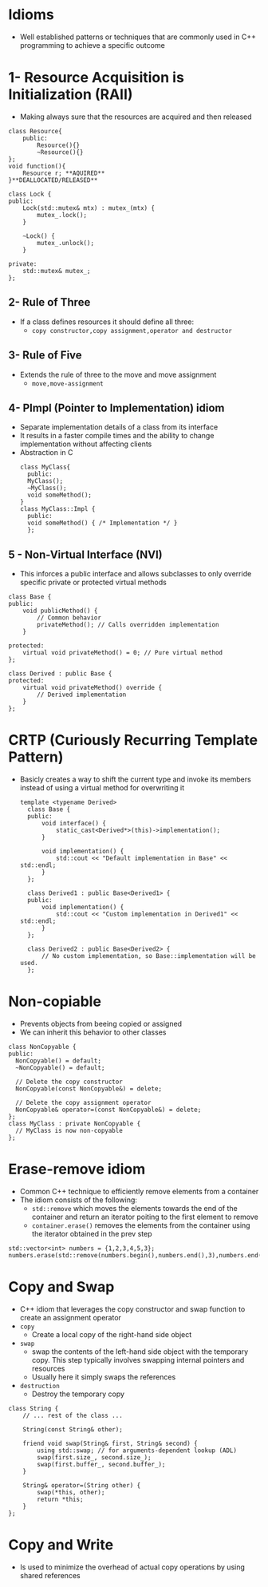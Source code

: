 # Idioms
- Well established patterns or techniques that are commonly used in C++ programming to achieve a specific outcome
# 1- Resource Acquisition is Initialization (RAII)
- Making always sure that the resources are acquired and then released
```
class Resource{
    public:
        Resource(){}
        ~Resource(){}
};
void function(){
    Resource r; **AQUIRED**
}**DEALLOCATED/RELEASED**
```
```
class Lock {
public:
    Lock(std::mutex& mtx) : mutex_(mtx) {
        mutex_.lock();
    }

    ~Lock() {
        mutex_.unlock();
    }

private:
    std::mutex& mutex_;
};
```
## 2- Rule of Three
- If a class defines resources it should define all three:
  - `copy constructor,copy assignment,operator and destructor`
## 3- Rule of Five
- Extends the rule of three to the move and move assignment
  - `move,move-assignment`
## 4- PImpl (Pointer to Implementation) idiom
- Separate implementation details of a class from its interface
- It results in a faster compile times and the ability to change implementation without affecting clients
- Abstraction in C
  ```
  class MyClass{
    public:
    MyClass();
    ~MyClass();
    void someMethod();
  }
  class MyClass::Impl {
    public:
    void someMethod() { /* Implementation */ }
    };
  ```
## 5 - Non-Virtual Interface (NVI)
- This inforces a public interface and allows subclasses to only override specific private or protected virtual methods
```
class Base {
public:
    void publicMethod() {
        // Common behavior
        privateMethod(); // Calls overridden implementation
    }

protected:
    virtual void privateMethod() = 0; // Pure virtual method
};

class Derived : public Base {
protected:
    virtual void privateMethod() override {
        // Derived implementation
    }
};
```
# CRTP (Curiously Recurring Template Pattern)
- Basicly creates a way to shift the current type and invoke its members instead of using a virtual method for overwriting it
  ```
  template <typename Derived>
    class Base {
    public:
        void interface() {
            static_cast<Derived*>(this)->implementation();
        }

        void implementation() {
            std::cout << "Default implementation in Base" << std::endl;
        }
    };

    class Derived1 : public Base<Derived1> {
    public:
        void implementation() {
            std::cout << "Custom implementation in Derived1" << std::endl;
        }
    };

    class Derived2 : public Base<Derived2> {
        // No custom implementation, so Base::implementation will be used.
    };
  ```
# Non-copiable
- Prevents objects from beeing copied or assigned
- We can inherit this behavior to other classes
```
class NonCopyable {
public:
  NonCopyable() = default;
  ~NonCopyable() = default;

  // Delete the copy constructor
  NonCopyable(const NonCopyable&) = delete;

  // Delete the copy assignment operator
  NonCopyable& operator=(const NonCopyable&) = delete;
};
class MyClass : private NonCopyable {
  // MyClass is now non-copyable
};
```
# Erase-remove idiom
- Common C++ technique to efficiently remove elements from a container 
- The idiom consists of the following:
  - `std::remove` which moves the elements towards the end of the container and return an iterator poiting to the first element to remove
  - `container.erase()` removes the elements from the container using the iterator obtained in the prev step
```
std::vector<int> numbers = {1,2,3,4,5,3};
numbers.erase(std::remove(numbers.begin(),numbers.end(),3),numbers.end());
```
# Copy and Swap
- C++ idiom that leverages the copy constructor and swap function to create an assignment operator
- `copy`
  - Create a local copy of the right-hand side object
- `swap`
  - swap the contents of the left-hand side object with the temporary copy. This step typically involves swapping internal pointers and resources
  - Usually here it simply swaps the references
- `destruction`
  - Destroy the temporary copy
```
class String {
    // ... rest of the class ...

    String(const String& other);
    
    friend void swap(String& first, String& second) {
        using std::swap; // for arguments-dependent lookup (ADL)
        swap(first.size_, second.size_);
        swap(first.buffer_, second.buffer_);
    }

    String& operator=(String other) {
        swap(*this, other);
        return *this;
    }
};
```
# Copy and Write
- Is used to minimize the overhead of actual copy operations by using shared references